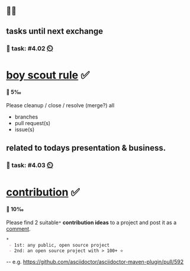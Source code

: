 ## 🧑‍🎓

tasks until next exchange
--
### 💪 task: #4.02 [⏲️](https://youtu.be/1gQJUjgCqrU)

# [boy scout rule](https://clean-code-developer.com/grades/grade-1-red/#Boy_Scout_Rule) ✅

#### 🏅 5‰

Please cleanup / close / resolve (merge?) all 

- branches
- pull request(s)
- issue(s)

related to todays presentation & business.
--
### 💪 task: #4.03 [⏲️](https://youtu.be/1gQJUjgCqrU)

# [contribution](https://opensource.guide/how-to-contribute/#finding-a-project-to-contribute-to) ✅

#### 🏅 10‰

Please find 2 suitable`*` **contribution ideas** to a project and post it as a [comment](https://github.com/digital-sustainability/module-eoss-hs24-sandbox/issues/131).

```markdown
*
 - 1st: any public, open source project
 - 2nd: an open source project with > 100+ ⭐
```
--
e.g. https://github.com/asciidoctor/asciidoctor-maven-plugin/pull/592